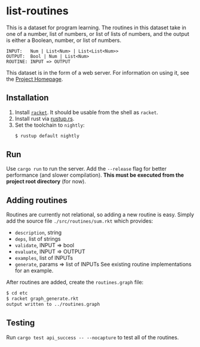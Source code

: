 # list-routines

This is a dataset for program learning. The routines in this dataset take in
one of a number, list of numbers, or list of lists of numbers, and the
output is either a Boolean, number, or list of numbers.

```
INPUT:   Num | List<Num> | List<List<Num>>
OUTPUT:  Bool | Num | List<Num>
ROUTINE: INPUT => OUTPUT
```

This dataset is in the form of a web server. For information on using it,
see the [Project Homepage](https://lucasem.github.io/list-routines/).

## Installation

1. Install [`racket`](http://racket-lang.org). It should be usable from the
   shell as `racket`.
2. Install rust via [rustup.rs](https://rustup.rs).
3. Set the toolchain to `nightly`:
   ```sh
   $ rustup default nightly
   ```

## Run

Use `cargo run` to run the server. Add the `--release` flag for better
performance (and slower compilation). **This must be executed from the
project root directory** (for now).

## Adding routines

Routines are currently not relational, so adding a new routine is easy.
Simply add the source file `./src/routines/sum.rkt`
which provides:
- `description`, string
- `deps`, list of strings
- `validate`, INPUT => bool
- `evaluate`, INPUT => OUTPUT
- `examples`, list of INPUTs
- `generate`, params => list of INPUTs
See existing routine implementations for an example.

After routines are added, create the `routines.graph` file:

```sh
$ cd etc
$ racket graph_generate.rkt
output written to ../routines.graph
```

## Testing

Run `cargo test api_success -- --nocapture` to test all of the routines.
